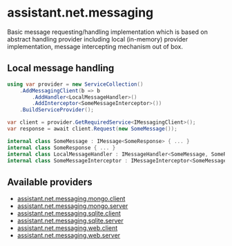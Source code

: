 ﻿# assistant.net.messaging

Basic message requesting/handling implementation which is based on abstract handling provider
including local (in-memory) provider implementation, message intercepting mechanism out of box.

## Local message handling

```csharp
using var provider = new ServiceCollection()
    .AddMessagingClient(b => b
        .AddHandler<LocalMessageHandler>()
        .AddInterceptor<SomeMessageInterceptor>())
    .BuildServiceProvider();

var client = provider.GetRequiredService<IMessagingClient>();
var response = await client.Request(new SomeMessage());

internal class SomeMessage : IMessage<SomeResponse> { ... }
internal class SomeResponse { ... }
internal class LocalMessageHandler : IMessageHandler<SomeMessage, SomeResponse> { ... }
internal class SomeMessageInterceptor : IMessageInterceptor<SomeMessage, SomeResponse> { ... }
```

## Available providers

- [assistant.net.messaging.mongo.client](https://www.nuget.org/packages/assistant.net.messaging.mongo.client/)
- [assistant.net.messaging.mongo.server](https://www.nuget.org/packages/assistant.net.messaging.mongo.server/)
- [assistant.net.messaging.sqlite.client](https://www.nuget.org/packages/assistant.net.messaging.sqlite.client/)
- [assistant.net.messaging.sqlite.server](https://www.nuget.org/packages/assistant.net.messaging.sqlite.server/)
- [assistant.net.messaging.web.client](https://www.nuget.org/packages/assistant.net.messaging.web.client/)
- [assistant.net.messaging.web.server](https://www.nuget.org/packages/assistant.net.messaging.web.server/)
